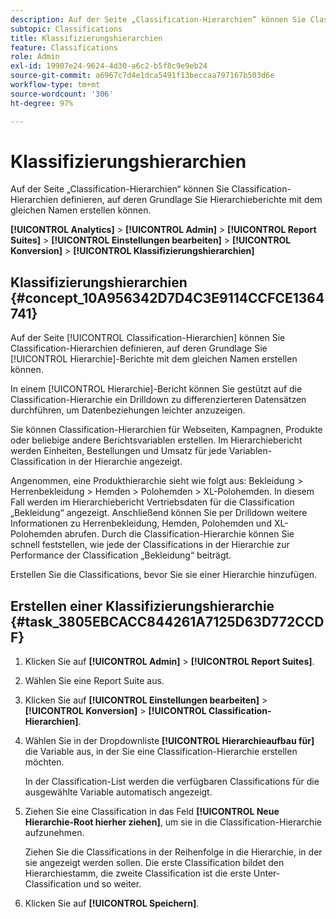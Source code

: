 ```yaml
---
description: Auf der Seite „Classification-Hierarchien“ können Sie Classification-Hierarchien definieren, auf deren Grundlage Sie Hierarchieberichte mit dem gleichen Namen erstellen können.
subtopic: Classifications
title: Klassifizierungshierarchien
feature: Classifications
role: Admin
exl-id: 19907e24-9624-4d30-a6c2-b5f8c9e9eb24
source-git-commit: a6967c7d4e1dca5491f13beccaa797167b503d6e
workflow-type: tm+mt
source-wordcount: '306'
ht-degree: 97%

---
```


# Klassifizierungshierarchien

Auf der Seite „Classification-Hierarchien“ können Sie Classification-Hierarchien definieren, auf deren Grundlage Sie Hierarchieberichte mit dem gleichen Namen erstellen können.

**[!UICONTROL Analytics]** > **[!UICONTROL Admin]** > **[!UICONTROL Report Suites]** > **[!UICONTROL Einstellungen bearbeiten]** > **[!UICONTROL Konversion]** > **[!UICONTROL Klassifizierungshierarchien]**

## Klassifizierungshierarchien {#concept_10A956342D7D4C3E9114CCFCE1364741}

Auf der Seite [!UICONTROL Classification-Hierarchien] können Sie Classification-Hierarchien definieren, auf deren Grundlage Sie [!UICONTROL Hierarchie]-Berichte mit dem gleichen Namen erstellen können.

In einem [!UICONTROL Hierarchie]-Bericht können Sie gestützt auf die Classification-Hierarchie ein Drilldown zu differenzierteren Datensätzen durchführen, um Datenbeziehungen leichter anzuzeigen.

Sie können Classification-Hierarchien für Webseiten, Kampagnen, Produkte oder beliebige andere Berichtsvariablen erstellen. Im Hierarchiebericht werden Einheiten, Bestellungen und Umsatz für jede Variablen-Classification in der Hierarchie angezeigt.

Angenommen, eine Produkthierarchie sieht wie folgt aus: Bekleidung > Herrenbekleidung > Hemden > Polohemden > XL-Polohemden. In diesem Fall werden im Hierarchiebericht Vertriebsdaten für die Classification „Bekleidung“ angezeigt. Anschließend können Sie per Drilldown weitere Informationen zu Herrenbekleidung, Hemden, Polohemden und XL-Polohemden abrufen. Durch die Classification-Hierarchie können Sie schnell feststellen, wie jede der Classifications in der Hierarchie zur Performance der Classification „Bekleidung“ beiträgt.

Erstellen Sie die Classifications, bevor Sie sie einer Hierarchie hinzufügen.

## Erstellen einer Klassifizierungshierarchie {#task_3805EBCACC844261A7125D63D772CCDF}

1. Klicken Sie auf **[!UICONTROL Admin]** > **[!UICONTROL Report Suites]**.
1. Wählen Sie eine Report Suite aus.
1. Klicken Sie auf **[!UICONTROL Einstellungen bearbeiten]** > **[!UICONTROL Konversion]** > **[!UICONTROL Classification-Hierarchien]**.
1. Wählen Sie in der Dropdownliste **[!UICONTROL Hierarchieaufbau für]** die Variable aus, in der Sie eine Classification-Hierarchie erstellen möchten.

   In der Classification-List werden die verfügbaren Classifications für die ausgewählte Variable automatisch angezeigt.
1. Ziehen Sie eine Classification in das Feld **[!UICONTROL Neue Hierarchie-Root hierher ziehen]**, um sie in die Classification-Hierarchie aufzunehmen.

   Ziehen Sie die Classifications in der Reihenfolge in die Hierarchie, in der sie angezeigt werden sollen. Die erste Classification bildet den Hierarchiestamm, die zweite Classification ist die erste Unter-Classification und so weiter.
1. Klicken Sie auf **[!UICONTROL Speichern]**.
